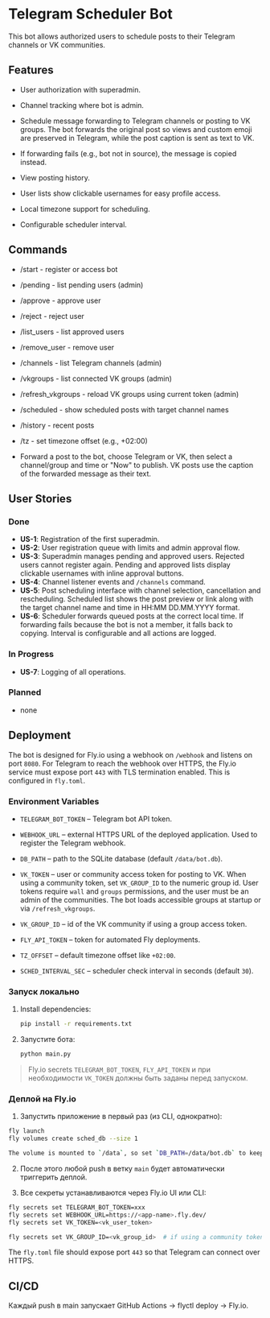 # Telegram Scheduler Bot

This bot allows authorized users to schedule posts to their Telegram channels or VK communities.

## Features
- User authorization with superadmin.
- Channel tracking where bot is admin.

- Schedule message forwarding to Telegram channels or posting to VK groups. The bot forwards the original post so views and custom emoji are preserved in Telegram, while the post caption is sent as text to VK.

- If forwarding fails (e.g., bot not in source), the message is copied instead.
- View posting history.
- User lists show clickable usernames for easy profile access.
- Local timezone support for scheduling.
- Configurable scheduler interval.


## Commands
- /start - register or access bot
- /pending - list pending users (admin)
- /approve <id> - approve user
- /reject <id> - reject user
- /list_users - list approved users
- /remove_user <id> - remove user
- /channels - list Telegram channels (admin)
- /vkgroups - list connected VK groups (admin)

- /refresh_vkgroups - reload VK groups using current token (admin)
- /scheduled - show scheduled posts with target channel names
- /history - recent posts
- /tz <offset> - set timezone offset (e.g., +02:00)
- Forward a post to the bot, choose Telegram or VK, then select a channel/group and time or "Now" to publish. VK posts use the caption of the forwarded message as their text.


## User Stories

### Done
- **US-1**: Registration of the first superadmin.
- **US-2**: User registration queue with limits and admin approval flow.
- **US-3**: Superadmin manages pending and approved users. Rejected users cannot
  register again. Pending and approved lists display clickable usernames with
  inline approval buttons.
- **US-4**: Channel listener events and `/channels` command.
- **US-5**: Post scheduling interface with channel selection, cancellation and rescheduling. Scheduled list shows the post preview or link along with the target channel name and time in HH:MM DD.MM.YYYY format.
 - **US-6**: Scheduler forwards queued posts at the correct local time. If forwarding fails because the bot is not a member, it falls back to copying. Interval is configurable and all actions are logged.

### In Progress
- **US-7**: Logging of all operations.

### Planned
- none

## Deployment
The bot is designed for Fly.io using a webhook on `/webhook` and listens on port `8080`.
For Telegram to reach the webhook over HTTPS, the Fly.io service must expose port `443` with TLS termination enabled. This is configured in `fly.toml`.

### Environment Variables
- `TELEGRAM_BOT_TOKEN` – Telegram bot API token.

- `WEBHOOK_URL` – external HTTPS URL of the deployed application. Used to register the Telegram webhook.

- `DB_PATH` – path to the SQLite database (default `/data/bot.db`).
- `VK_TOKEN` – user or community access token for posting to VK. When using a community token, set `VK_GROUP_ID` to the numeric group id. User tokens require `wall` and `groups` permissions, and the user must be an admin of the communities. The bot loads accessible groups at startup or via `/refresh_vkgroups`.
- `VK_GROUP_ID` – id of the VK community if using a group access token.

- `FLY_API_TOKEN` – token for automated Fly deployments.
- `TZ_OFFSET` – default timezone offset like `+02:00`.
- `SCHED_INTERVAL_SEC` – scheduler check interval in seconds (default `30`).

### Запуск локально
1. Install dependencies:
   ```bash
   pip install -r requirements.txt
   ```
2. Запустите бота:
   ```bash
   python main.py
   ```

> Fly.io secrets `TELEGRAM_BOT_TOKEN`, `FLY_API_TOKEN` и при необходимости `VK_TOKEN` должны быть заданы перед запуском.


### Деплой на Fly.io

1. Запустить приложение в первый раз (из CLI, однократно):

```bash
fly launch
fly volumes create sched_db --size 1

The volume is mounted to `/data`, so set `DB_PATH=/data/bot.db` to keep data between deployments.


```

2. После этого любой push в ветку `main` будет автоматически триггерить деплой.

3. Все секреты устанавливаются через Fly.io UI или CLI:

```bash
fly secrets set TELEGRAM_BOT_TOKEN=xxx
fly secrets set WEBHOOK_URL=https://<app-name>.fly.dev/
fly secrets set VK_TOKEN=<vk_user_token>

fly secrets set VK_GROUP_ID=<vk_group_id>  # if using a community token

```

The `fly.toml` file should expose port `443` so that Telegram can connect over HTTPS.

## CI/CD
Каждый push в main запускает GitHub Actions → flyctl deploy → Fly.io.

